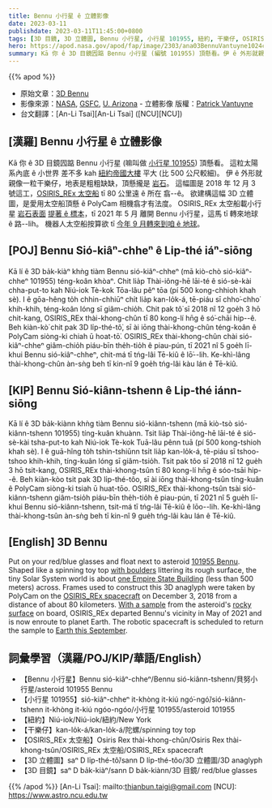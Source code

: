 ```yaml
---
title: Bennu 小行星 ê 立體影像
date: 2023-03-11
publishdate: 2023-03-11T11:45:00+0800
tags: [3D 目鏡, 3D 立體圖, Bennu 小行星, 小行星 101955, 紐約, 干樂仔, OSIRIS_REx 太空船]
hero: https://apod.nasa.gov/apod/fap/image/2303/ana03BennuVantuyne1024c.jpg
summary: Kā 你 ê 3D 目鏡囥踮 Bennu 小行星 (編號 101955) 頂懸看。伊 ê 外形就親像一个干樂仔，地表是粗粗缺缺，頂懸攏是岩石。
---
```


{{% apod %}}

- 原始文章：[3D Bennu](https://apod.nasa.gov/apod/ap230311.html)
- 影像來源：[NASA](https://www.nasa.gov/), [GSFC](https://www.nasa.gov/goddard), [U. Arizona](https://www.lpl.arizona.edu/research/orex) - 立體影像 版權：[Patrick Vantuyne](https://www.hq.nasa.gov/alsj/ApAnPaVa.html)
- 台文翻譯：[An-Li Tsai][An-Li Tsai] ([NCU][NCU])

## [漢羅] Bennu 小行星 ê 立體影像
Kā 你 ê 3D 目鏡囥踮 Bennu 小行星 (嘛叫做 [小行星 101955][101955 Bennu]) 頂懸看。
這粒太陽系內底 ê 小世界 差不多 kah [紐約帝國大樓][one Empire State Building] 平大 (比 500 公尺較細)。
伊 ê 外形就親像一粒干樂仔，地表是粗粗缺缺，頂懸攏是 [岩石][with boulders]。
這幅圖是 2018 年 12 月 3 號這工，[OSIRIS_REx 太空船][OSIRIS_REx spacecraft] tī 80 公里遠 ê 所在 翕--ê。
欲建構這幅 3D 立體圖，是愛用太空船頂懸 ê PolyCam 相機翕才有法度。
OSIRIS_REx 太空船載小行星 [岩石表面][rocky surface] [提著 ê 標本][With a sample]，tī 2021 年 5 月 離開 Bennu 小行星，這馬 tī 轉來地球 ê 路--lih。
機器人太空船按算欲 tī [今年 9 月轉來到咱 ê 地球][Earth this September]。

## [POJ] Bennu Sió-kiâⁿ-chheⁿ ê Li̍p-thé iáⁿ-siōng
Kā lí ê 3D ba̍k-kiàⁿ khǹg tiàm Bennu sió-kiâⁿ-chheⁿ (mā kiò-chò sió-kiâⁿ-chheⁿ 101955) téng-koân khòaⁿ.
Chit lia̍p Thài-iông-hē lāi-té ê sió-sè-kài chha-put-to kah Niú-iok Tè-kok Tōa-lâu pêⁿ tōa (pí 500 kong-chhioh khah sè).
I ê gōa-hêng to̍h chhin-chhiūⁿ chi̍t lia̍p kan-lo̍k-á, tē-piáu sī chho͘-chho͘ khih-khih, téng-koân lóng sī giâm-chio̍h.
Chit pak tô͘ sī 2018 nî 12 goe̍h 3 hō chit-kang, OSIRIS_REx thài-khong-chûn tī 80 kong-lí hn̄g ê só͘-chāi hip--ê.
Beh kiàn-kò͘ chit pak 3D li̍p-thé-tô͘, sī ài iōng thài-khong-chûn téng-koân ê PolyCam siòng-ki chiah ū hoat-tō͘.
OSIRIS_REx thài-khong-chûn chài sió-kiâⁿ-chheⁿ giâm-chio̍h piáu-bīn the̍h-tio̍h ê piau-pún, tī 2021 nî 5 goe̍h lī-khui Bennu sió-kiâⁿ-chheⁿ, chit-má tī tńg-lâi Tē-kiû ê lō͘--lih.
Ke-khì-lâng thài-khong-chûn àn-sǹg beh tī kin-nî 9 goe̍h tńg-lâi kàu lán ê Tē-kiû.

## [KIP] Bennu Sió-kiânn-tshenn ê Li̍p-thé iánn-siōng
Kā lí ê 3D ba̍k-kiànn khǹg tiàm Bennu sió-kiânn-tshenn (mā kiò-tsò sió-kiânn-tshenn 101955) tíng-kuân khuànn.
Tsit lia̍p Thài-iông-hē lāi-té ê sió-sè-kài tsha-put-to kah Niú-iok Tè-kok Tuā-lâu pênn tuā (pí 500 kong-tshioh khah sè).
I ê guā-hîng to̍h tshin-tshiūnn tsi̍t lia̍p kan-lo̍k-á, tē-piáu sī tshoo-tshoo khih-khih, tíng-kuân lóng sī giâm-tsio̍h.
Tsit pak tôo sī 2018 nî 12 gue̍h 3 hō tsit-kang, OSIRIS_REx thài-khong-tsûn tī 80 kong-lí hn̄g ê sóo-tsāi hip--ê.
Beh kiàn-kòo tsit pak 3D li̍p-thé-tôo, sī ài iōng thài-khong-tsûn tíng-kuân ê PolyCam siòng-ki tsiah ū huat-tōo.
OSIRIS_REx thài-khong-tsûn tsài sió-kiânn-tshenn giâm-tsio̍h piáu-bīn the̍h-tio̍h ê piau-pún, tī 2021 nî 5 gue̍h lī-khui Bennu sió-kiânn-tshenn, tsit-má tī tńg-lâi Tē-kiû ê lōo--lih.
Ke-khì-lâng thài-khong-tsûn àn-sǹg beh tī kin-nî 9 gue̍h tńg-lâi kàu lán ê Tē-kiû.

## [English] 3D Bennu
Put on your red/blue glasses and float next to asteroid [101955 Bennu][101955 Bennu].
Shaped like a spinning toy top [with boulders][with boulders] littering its rough surface, the tiny Solar System world is about [one Empire State Building][one Empire State Building] (less than 500 meters) across.
Frames used to construct this 3D anaglyph were taken by PolyCam on the [OSIRIS_REx spacecraft][OSIRIS_REx spacecraft] on December 3, 2018 from a distance of about 80 kilometers.
[With a sample][With a sample] from the asteroid's [rocky surface][rocky surface] on board, OSIRIS_REx departed Bennu's vicinity in May of 2021 and is now enroute to planet Earth.
The robotic spacecraft is scheduled to return the sample to [Earth this September][Earth this September].


## 詞彙學習（漢羅/POJ/KIP/華語/English）
- 【Bennu 小行星】Bennu sió-kiâⁿ-chheⁿ/Bennu sió-kiânn-tshenn/貝努小行星/asteroid 101955 Bennu
- 【小行星 101955】sió-kiâⁿ-chheⁿ it-khòng it-kiú ngó͘-ngó͘/sió-kiânn-tshenn it-khòng it-kiú ngóo-ngóo/小行星 101955/asteroid 101955
- 【紐約】Niú-iok/Niú-iok/紐約/New York
- 【干樂仔】kan-lo̍k-á/kan-lo̍k-á/陀螺/spinning toy top
- 【OSIRIS_REx 太空船】Osiris Rex thài-khong-chûn/Osiris Rex thài-khong-tsûn/OSIRIS_REx 太空船/OSIRIS_REx spacecraft
- 【3D 立體圖】saⁿ D li̍p-thé-tô͘/sann D li̍p-thé-tôo/3D 立體圖/3D anaglyph 
- 【3D 目鏡】saⁿ D ba̍k-kiàⁿ/sann D ba̍k-kiànn/3D 目鏡/ red/blue glasses


{{% /apod %}}
[An-Li Tsai]: mailto:thianbun.taigi@gmail.com
[NCU]: https://www.astro.ncu.edu.tw

[copyright]: https://apod.nasa.gov/apod/fap/lib/about_apod.html#srapply
[License]: https://creativecommons.org/licenses/by/2.0/

[101955 Bennu]:https://solarsystem.nasa.gov/asteroids-comets-and-meteors/asteroids/101955-bennu/overview/
[with boulders]:https://www.youtube.com/watch?v=QunVAWABQSc
[one Empire State Building]:https://en.wikipedia.org/wiki/Empire_State_Building
[OSIRIS_REx spacecraft]:https://www.nasa.gov/osiris-rex
[With a sample]:https://apod.nasa.gov/apod/ap201022.html
[rocky surface]:https://www.nasa.gov/feature/goddard/2021/nasa-mission-helps-solve-a-mystery-why-are-some-asteroid-surfaces-rocky
[Earth this September]:https://www.nasa.gov/feature/goddard/2022/1st-nasa-asteroid-sample-return-mission-on-track-for-fall-23-delivery

